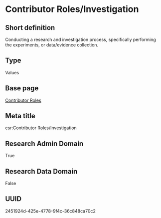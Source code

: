 # Contributor Roles/Investigation
## Short definition
Conducting a research and investigation process, specifically performing the experiments, or data/evidence collection.
## Type
Values
## Base page
[Contributor Roles](https://github.com/EuroCRIS/CASRAI-Dictionairies/blob/main/Objects/Contributor%20Roles.md)
## Meta title
csr:Contributor Roles/Investigation
## Research Admin Domain
True
## Research Data Domain
False
## UUID
2451924d-425e-4778-9f4c-36c848ca70c2
